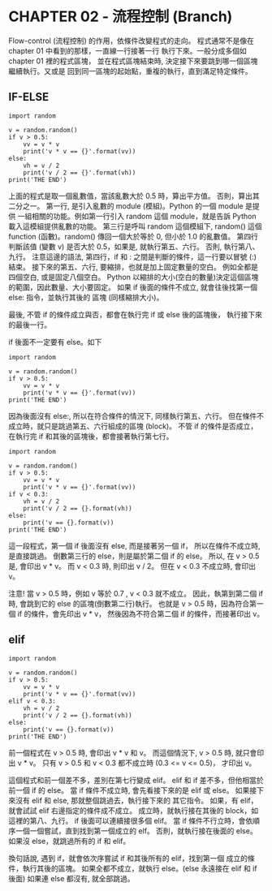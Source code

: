 # CHAPTER 02 - 流程控制 (Branch)

Flow-control (流程控制) 的作用，依條件改變程式的走向。
程式通常不是像在 chapter 01 中看到的那樣，一直線一行接著一行
執行下來。一般分成多個如 chapter 01 裡的程式區塊，
並在程式區塊結束時, 決定接下來要跳到哪一個區塊繼續執行。又或是
回到同一區塊的起始點，重複的執行，直到滿足特定條件。

## IF-ELSE

    import random
    
    v = random.random()
    if v > 0.5:
        vv = v * v
        print('v * v == {}'.format(vv))
    else:
        vh = v / 2
        print('v / 2 == {}'.format(vh))
    print('THE END')

上面的程式是取一個亂數值，當該亂數大於 0.5 時，算出平方值。
否則，算出其二分之一。
第一行, 是引入亂數的 module (模組)。Python 的一個 module 是提供
一組相關的功能。例如第一行引入 random 這個 module，就是告訴 Python
載入這模組提供亂數的功能。
第三行是呼叫 random 這個模組下, random() 這個 function (函數)。random()
傳回一個大於等於 0, 但小於 1.0 的亂數值。
第四行判斷該值 (變數 v) 是否大於 0.5，如果是, 就執行第五、六行。
否則, 執行第八、九行。
注意這邊的語法, 第四行，if 和 : 之間是判斷的條件，這一行要以冒號 (:) 結束。
接下來的第五、六行, 要縮排，也就是加上固定數量的空白。
例如全都是四個空白, 或是固定八個空白。
Python 以縮排的大小(空白的數量)決定這個區塊的範圍，因此數量、大小要固定。
如果 if 後面的條件不成立, 就會往後找第一個 else: 指令，並執行其後的
區塊 (同樣縮排大小)。

最後, 不管 if 的條件成立與否，都會在執行完 if 或 else 後的區塊後，
執行接下來的最後一行。

if 後面不一定要有 else。如下

    import random
    
    v = random.random()
    if v > 0.5:
        vv = v * v
        print('v * v == {}'.format(vv))
    print('THE END')

因為後面沒有 else:, 所以在符合條件的情況下, 同樣執行第五、六行。
但在條件不成立時，就只是跳過第五、六行組成的區塊 (block)。
不管 if 的條件是否成立，在執行完 if 和其後的區塊後，都會接著執行第七行。

    import random
    
    v = random.random()
    if v > 0.5:
        vv = v * v
        print('v * v == {}'.format(vv))
    if v < 0.3:
        vh = v / 2
        print('v / 2 == {}.format(vh))
    else:
        print('v == {}.format(v))
    print('THE END')

這一段程式，第一個 if 後面沒有 else, 而是接著另一個 if，
所以在條件不成立時, 是直接跳過。
倒數第三行的 else，則是屬於第二個 if 的 else。
所以, 在 v > 0.5 是, 會印出 v * v。
而 v < 0.3 時, 則印出 v / 2。
但在 v < 0.3 不成立時, 會印出 v。

注意! 當 v > 0.5 時，例如 v 等於 0.7 , v < 0.3 就不成立。
因此，執第到第二個 if 時, 會跳到它的 else 的區塊(倒數第二行)執行。
也就是 v > 0.5 時，因為符合第一個 if 的條件，會先印出 v * v，
然後因為不符合第二個 if 的條件，而接著印出 v。

## elif

    import random

    v = random.random()
    if v > 0.5:
        vv = v * v
        print('v * v == {}'.format(vv))
    elif v < 0.3:
        vh = v / 2
        print('v / 2 == {}.format(vh))
    else:
        print('v == {}.format(v))
    print('THE END')

前一個程式在 v > 0.5 時, 會印出 v * v 和 v。
而這個情況下, v > 0.5 時, 就只會印出 v * v。
只有 v > 0.5 和 v < 0.3 都不成立時 (0.3 <= v <= 0.5)，
才印出 v。

這個程式和前一個差不多，差別在第七行變成 elif。
elif 和 if 差不多，但他相當於前一個 if 的 else。
當 if 條件不成立時, 會先看接下來的是 elif 或 else。
如果接下來沒有 elif 和 else, 那就整個跳過去，執行接下來的
其它指令。
如果，有 elif，就會試試 elif 右邊指定的條件成不成立。
成立時，就執行接在其後的 block，如這裡的第八、九行。
if 後面可以連續接很多個 elif。
當 if 條件不行立時，會依順序一個一個嘗試，直到找到第一個成立的
elf。
否則，就執行接在後面的 else。
如果沒 else，就跳過所有的 if 和 elif。

換句話說, 遇到 if，就會依次序嘗試 if 和其後所有的 elif，找到第一個
成立的條件，執行其後的區塊。
如果全都不成立，就執行 else。(else 永遠接在 elif 和 if 後面)
如果連 else 都沒有, 就全部跳過。
